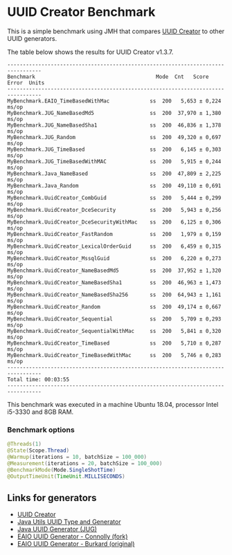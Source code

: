 # UUID Creator Benchmark

This is a simple benchmark using JMH that compares [UUID Creator](https://github.com/f4b6a3/uuid-creator) to other UUID generators.

The table below shows the results for UUID Creator v1.3.7.

```text
---------------------------------------------------------------------------------
Benchmark                                       Mode  Cnt   Score   Error  Units
---------------------------------------------------------------------------------
MyBenchmark.EAIO_TimeBasedWithMac             ss  200   5,653 ± 0,224  ms/op
MyBenchmark.JUG_NameBasedMd5                  ss  200  37,970 ± 1,380  ms/op
MyBenchmark.JUG_NameBasedSha1                 ss  200  46,836 ± 1,378  ms/op
MyBenchmark.JUG_Random                        ss  200  49,320 ± 0,697  ms/op
MyBenchmark.JUG_TimeBased                     ss  200   6,145 ± 0,303  ms/op
MyBenchmark.JUG_TimeBasedWithMAC              ss  200   5,915 ± 0,244  ms/op
MyBenchmark.Java_NameBased                    ss  200  47,809 ± 2,225  ms/op
MyBenchmark.Java_Random                       ss  200  49,110 ± 0,691  ms/op
MyBenchmark.UuidCreator_CombGuid              ss  200   5,444 ± 0,299  ms/op
MyBenchmark.UuidCreator_DceSecurity           ss  200   5,943 ± 0,256  ms/op
MyBenchmark.UuidCreator_DceSecurityWithMac    ss  200   6,125 ± 0,306  ms/op
MyBenchmark.UuidCreator_FastRandom            ss  200   1,979 ± 0,159  ms/op
MyBenchmark.UuidCreator_LexicalOrderGuid      ss  200   6,459 ± 0,315  ms/op
MyBenchmark.UuidCreator_MssqlGuid             ss  200   6,220 ± 0,273  ms/op
MyBenchmark.UuidCreator_NameBasedMd5          ss  200  37,952 ± 1,320  ms/op
MyBenchmark.UuidCreator_NameBasedSha1         ss  200  46,963 ± 1,473  ms/op
MyBenchmark.UuidCreator_NameBasedSha256       ss  200  64,943 ± 1,161  ms/op
MyBenchmark.UuidCreator_Random                ss  200  49,174 ± 0,667  ms/op
MyBenchmark.UuidCreator_Sequential            ss  200   5,709 ± 0,293  ms/op
MyBenchmark.UuidCreator_SequentialWithMac     ss  200   5,841 ± 0,320  ms/op
MyBenchmark.UuidCreator_TimeBased             ss  200   5,710 ± 0,287  ms/op
MyBenchmark.UuidCreator_TimeBasedWithMac      ss  200   5,746 ± 0,283  ms/op
---------------------------------------------------------------------------------
Total time: 00:03:55
---------------------------------------------------------------------------------
```

This benchmark was executed in a machine Ubuntu 18.04, processor Intel i5-3330 and 8GB RAM.

### Benchmark options

```java
@Threads(1)
@State(Scope.Thread)
@Warmup(iterations = 10, batchSize = 100_000)
@Measurement(iterations = 20, batchSize = 100_000)
@BenchmarkMode(Mode.SingleShotTime)
@OutputTimeUnit(TimeUnit.MILLISECONDS)
```

Links for generators
-------------------------------------------
* [UUID Creator](https://github.com/f4b6a3/uuid-creator)
* [Java Utils UUID Type and Generator](https://docs.oracle.com/javase/7/docs/api/java/util/UUID.html)
* [Java UUID Generator (JUG)](https://github.com/cowtowncoder/java-uuid-generator)
* [EAIO UUID Generator - Connolly (fork)](http://stephenc.github.io/eaio-uuid/)
* [EAIO UUID Generator - Burkard (original)](https://johannburkard.de/software/uuid/)

